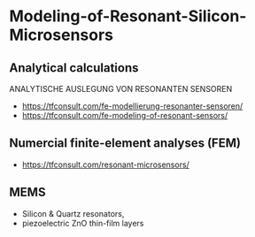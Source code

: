 # Modeling-of-Resonant-Silicon-Microsensors

## Analytical calculations 
ANALYTISCHE AUSLEGUNG VON RESONANTEN SENSOREN
- https://tfconsult.com/fe-modellierung-resonanter-sensoren/
- https://tfconsult.com/fe-modeling-of-resonant-sensors/

## Numercial finite-element analyses (FEM)
- https://tfconsult.com/resonant-microsensors/

## MEMS 
- Silicon & Quartz resonators,
- piezoelectric ZnO thin-film layers
